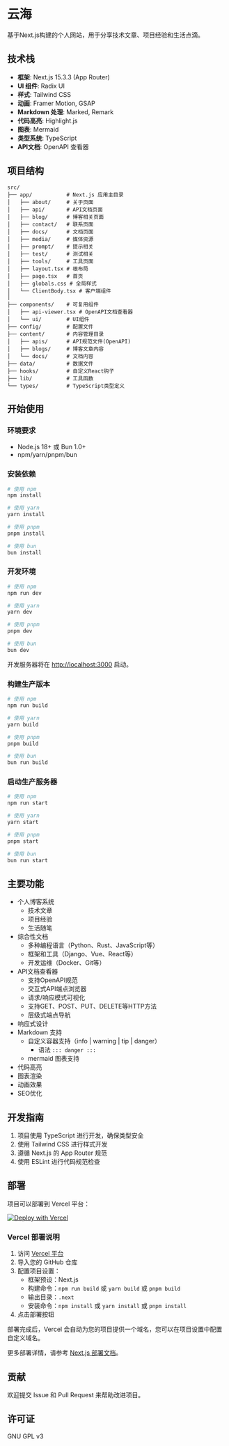 # 云海

基于Next.js构建的个人网站，用于分享技术文章、项目经验和生活点滴。

## 技术栈

- **框架**: Next.js 15.3.3 (App Router)
- **UI 组件**: Radix UI
- **样式**: Tailwind CSS
- **动画**: Framer Motion, GSAP
- **Markdown 处理**: Marked, Remark
- **代码高亮**: Highlight.js
- **图表**: Mermaid
- **类型系统**: TypeScript
- **API文档**: OpenAPI 查看器

## 项目结构

```
src/
├── app/           # Next.js 应用主目录
│   ├── about/     # 关于页面
│   ├── api/       # API文档页面
│   ├── blog/      # 博客相关页面
│   ├── contact/   # 联系页面
│   ├── docs/      # 文档页面
│   ├── media/     # 媒体资源
│   ├── prompt/    # 提示相关
│   ├── test/      # 测试相关
│   ├── tools/     # 工具页面
│   ├── layout.tsx # 根布局
│   ├── page.tsx   # 首页
│   ├── globals.css # 全局样式
│   └── ClientBody.tsx # 客户端组件
│
├── components/    # 可复用组件
│   ├── api-viewer.tsx # OpenAPI文档查看器
│   └── ui/        # UI组件
├── config/        # 配置文件
├── content/       # 内容管理目录
│   ├── apis/      # API规范文件(OpenAPI)
│   ├── blogs/     # 博客文章内容
│   └── docs/      # 文档内容
├── data/          # 数据文件
├── hooks/         # 自定义React钩子
├── lib/           # 工具函数
└── types/         # TypeScript类型定义
```

## 开始使用

### 环境要求

- Node.js 18+ 或 Bun 1.0+
- npm/yarn/pnpm/bun

### 安装依赖

```bash
# 使用 npm
npm install

# 使用 yarn
yarn install

# 使用 pnpm
pnpm install

# 使用 bun
bun install
```

### 开发环境

```bash
# 使用 npm
npm run dev

# 使用 yarn
yarn dev

# 使用 pnpm
pnpm dev

# 使用 bun
bun dev
```

开发服务器将在 [http://localhost:3000](http://localhost:3000) 启动。

### 构建生产版本

```bash
# 使用 npm
npm run build

# 使用 yarn
yarn build

# 使用 pnpm
pnpm build

# 使用 bun
bun run build
```

### 启动生产服务器

```bash
# 使用 npm
npm run start

# 使用 yarn
yarn start

# 使用 pnpm
pnpm start

# 使用 bun
bun run start
```

## 主要功能

- 个人博客系统
  - 技术文章
  - 项目经验
  - 生活随笔
- 综合性文档
  - 多种编程语言（Python、Rust、JavaScript等）
  - 框架和工具（Django、Vue、React等）
  - 开发运维（Docker、Git等）
- API文档查看器
  - 支持OpenAPI规范
  - 交互式API端点浏览器
  - 请求/响应模式可视化
  - 支持GET、POST、PUT、DELETE等HTTP方法
  - 层级式端点导航
- 响应式设计
- Markdown 支持
  - 自定义容器支持（info | warning | tip | danger）
    - 语法 `::: danger :::`
  - mermaid 图表支持
- 代码高亮
- 图表渲染
- 动画效果
- SEO优化

## 开发指南

1. 项目使用 TypeScript 进行开发，确保类型安全
2. 使用 Tailwind CSS 进行样式开发
3. 遵循 Next.js 的 App Router 规范
4. 使用 ESLint 进行代码规范检查

## 部署

项目可以部署到 Vercel 平台：

[![Deploy with Vercel](https://vercel.com/button)](https://vercel.com/new/clone?repository-url=https://github.com/your-username/YUN)

### Vercel 部署说明

1. 访问 [Vercel 平台](https://vercel.com/new?utm_medium=default-template&filter=next.js&utm_source=create-next-app&utm_campaign=create-next-app-readme)
2. 导入您的 GitHub 仓库
3. 配置项目设置：
   - 框架预设：Next.js
   - 构建命令：`npm run build` 或 `yarn build` 或 `pnpm build`
   - 输出目录：`.next`
   - 安装命令：`npm install` 或 `yarn install` 或 `pnpm install`
4. 点击部署按钮

部署完成后，Vercel 会自动为您的项目提供一个域名，您可以在项目设置中配置自定义域名。

更多部署详情，请参考 [Next.js 部署文档](https://nextjs.org/docs/app/building-your-application/deploying)。

## 贡献

欢迎提交 Issue 和 Pull Request 来帮助改进项目。

## 许可证

GNU GPL v3 